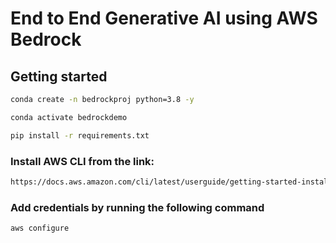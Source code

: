 # End to End Generative AI using AWS Bedrock

## Getting started
```bash
conda create -n bedrockproj python=3.8 -y
```
```bash
conda activate bedrockdemo
```

```bash
pip install -r requirements.txt
```

### Install AWS CLI from the link:

```bash
https://docs.aws.amazon.com/cli/latest/userguide/getting-started-install.html
```

### Add credentials by running the following command
```bash
aws configure
```